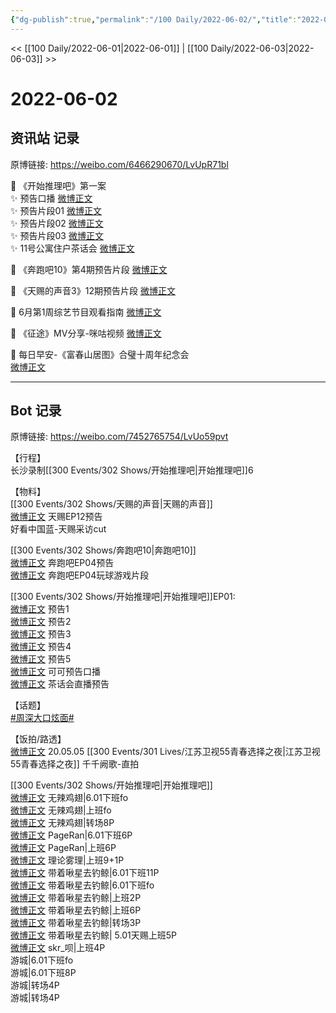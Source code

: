 ```yaml
---
{"dg-publish":true,"permalink":"/100 Daily/2022-06-02/","title":"2022-06-02","created":"2022-12-04T22:44:38.000+08:00","updated":"2023-01-09T19:17:30.466+08:00"}
---
```



<< [[100 Daily/2022-06-01\|2022-06-01]] | [[100 Daily/2022-06-03\|2022-06-03]] >>

# 2022-06-02

## 资讯站 记录

原博链接: https://weibo.com/6466290670/LvUpR71bl

🍫 《开始推理吧》第一案  
✨ 预告口播 [微博正文](https://m.weibo.cn/6466290670/4775918474364663)  
✨ 预告片段01 [微博正文](https://m.weibo.cn/6466290670/4775865894305794)  
✨ 预告片段02 [微博正文](https://m.weibo.cn/6466290670/4775862095055979)  
✨ 预告片段03 [微博正文](https://m.weibo.cn/6466290670/4775861633679655)  
✨ 11号公寓住户茶话会 [微博正文](https://m.weibo.cn/6466290670/4775963575451872)

🍫 《奔跑吧10》第4期预告片段 [微博正文](https://m.weibo.cn/6466290670/4775932809971429)

🍫 《天赐的声音3》12期预告片段 [微博正文](https://m.weibo.cn/6466290670/4775854117489369)

🍫 6月第1周综艺节目观看指南 [微博正文](https://m.weibo.cn/6466290670/4776029257730988)

🍫 《征途》MV分享-咪咕视频 [微博正文](https://m.weibo.cn/6466290670/4775921645784711)

🍫 每日早安-《富春山居图》合璧十周年纪念会  
[微博正文](https://m.weibo.cn/6466290670/4775829140406773)

---
## Bot 记录

原博链接: https://weibo.com/7452765754/LvUo59pvt

【行程】  
长沙录制[[300 Events/302 Shows/开始推理吧\|开始推理吧]]6

【物料】  
[[300 Events/302 Shows/天赐的声音\|天赐的声音]]  
[微博正文](https://m.weibo.cn/1315706994/4775851545857449) 天赐EP12预告  
[](https://m.weibo.cn/1371117067/4776049739306129) 好看中国蓝-天赐采访cut

[[300 Events/302 Shows/奔跑吧10\|奔跑吧10]]  
[微博正文](https://m.weibo.cn/5242381821/4775924379946567) 奔跑吧EP04预告  
[微博正文](https://m.weibo.cn/5242381821/4775972354394852) 奔跑吧EP04玩球游戏片段

[[300 Events/302 Shows/开始推理吧\|开始推理吧]]EP01:  
[微博正文](https://m.weibo.cn/2162247381/4775859830130185) 预告1  
[微博正文](https://m.weibo.cn/2162247381/4775860718012342) 预告2  
[微博正文](https://m.weibo.cn/2162247381/4775861040975807) 预告3  
[微博正文](https://m.weibo.cn/2162247381/4775862535458119) 预告4  
[微博正文](https://m.weibo.cn/2162247381/4775876899636688) 预告5  
[微博正文](https://m.weibo.cn/2162247381/4775917043845328) 可可预告口播  
[微博正文](https://m.weibo.cn/2162247381/4775959435674783) 茶话会直播预告

【话题】  
[#周深大口炫面#](https://s.weibo.com/weibo?q=%23%E5%91%A8%E6%B7%B1%E5%A4%A7%E5%8F%A3%E7%82%AB%E9%9D%A2%23)

【饭拍/路透】  
[微博正文](https://m.weibo.cn/7760763321/4775946933243203) 20.05.05 [[300 Events/301 Lives/江苏卫视55青春选择之夜\|江苏卫视55青春选择之夜]] 千千阙歌-直拍

[[300 Events/302 Shows/开始推理吧\|开始推理吧]]  
[微博正文](https://m.weibo.cn/7495641082/4775730200446247) 无辣鸡翅|6.01下班fo  
[微博正文](https://m.weibo.cn/7495641082/4775868385723625) 无辣鸡翅|上班fo  
[微博正文](https://m.weibo.cn/7495641082/4775909988763186) 无辣鸡翅|转场8P  
[微博正文](https://m.weibo.cn/7633014126/4775729587814830) PageRan|6.01下班6P  
[微博正文](https://m.weibo.cn/7633014126/4775875050212811) PageRan|上班6P  
[微博正文](https://m.weibo.cn/7458115630/4775879345701037) 理论雾理|上班9+1P  
[微博正文](https://m.weibo.cn/3246571812/4775723581310617) 带着啾星去钓鲸|6.01下班11P  
[微博正文](https://m.weibo.cn/3246571812/4775825494248640) 带着啾星去钓鲸|6.01下班fo  
[微博正文](https://m.weibo.cn/3246571812/4775865844237208) 带着啾星去钓鲸|上班2P  
[微博正文](https://m.weibo.cn/3246571812/4775890325866769) 带着啾星去钓鲸|上班6P  
[微博正文](https://m.weibo.cn/3246571812/4775932008858950) 带着啾星去钓鲸|转场3P  
[微博正文](https://m.weibo.cn/3246571812/4775991333360493) 带着啾星去钓鲸| 5.01天赐上班5P  
[微博正文](https://m.weibo.cn/6433509682/4775931425591773) skr_呗|上班4P  
[](https://m.weibo.cn/1801743981/4775794503319964) 游城|6.01下班fo  
[](https://m.weibo.cn/1801743981/4775797031698617) 游城|6.01下班8P  
[](https://m.weibo.cn/1801743981/4775891441291547) 游城|转场4P  
[](https://m.weibo.cn/1801743981/4775922915348377) 游城|转场4P
